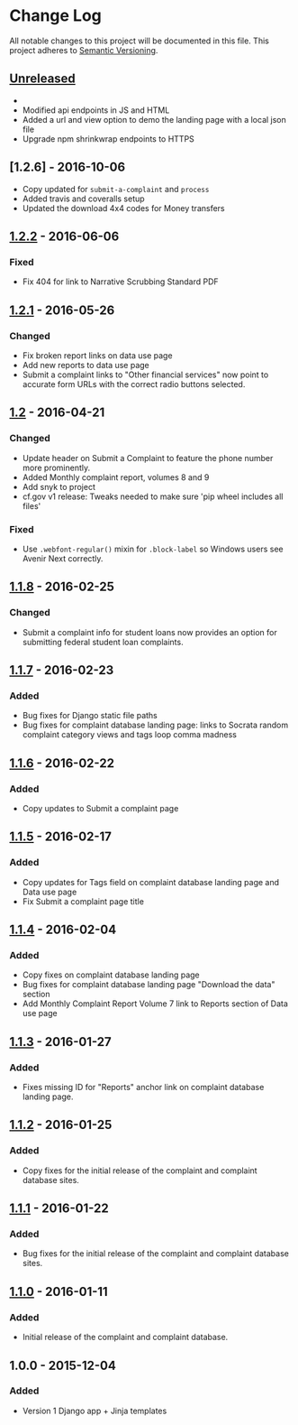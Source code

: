 # Change Log
All notable changes to this project will be documented in this file.
This project adheres to [Semantic Versioning](http://semver.org/).

## [Unreleased][unreleased]
-
- Modified api endpoints in JS and HTML
- Added a url and view option to demo the landing page with a local json file
- Upgrade npm shrinkwrap endpoints to HTTPS

## [1.2.6] - 2016-10-06
- Copy updated for `submit-a-complaint` and `process`
- Added travis and coveralls setup
- Updated the download 4x4 codes for Money transfers

## [1.2.2] - 2016-06-06
### Fixed
- Fix 404 for link to Narrative Scrubbing Standard PDF

## [1.2.1] - 2016-05-26
### Changed
- Fix broken report links on data use page
- Add new reports to data use page
- Submit a complaint links to "Other financial services" now point to accurate form URLs with the correct radio buttons selected.

## [1.2] - 2016-04-21
### Changed
- Update header on Submit a Complaint to feature the phone number more prominently.
- Added Monthly complaint report, volumes 8 and 9
- Add snyk to project
- cf.gov v1 release: Tweaks needed to make sure 'pip wheel <repo> includes all files'

### Fixed
- Use `.webfont-regular()` mixin for `.block-label` so Windows users see Avenir Next correctly.

## [1.1.8] - 2016-02-25
### Changed
- Submit a complaint info for student loans now provides an option for submitting federal student loan complaints.

## [1.1.7] - 2016-02-23
### Added
- Bug fixes for Django static file paths
- Bug fixes for complaint database landing page: links to Socrata random complaint category views and tags loop comma madness

## [1.1.6] - 2016-02-22
### Added
- Copy updates to Submit a complaint page

## [1.1.5] - 2016-02-17
### Added
- Copy updates for Tags field on complaint database landing page and Data use page
- Fix Submit a complaint page title

## [1.1.4] - 2016-02-04
### Added
- Copy fixes on complaint database landing page
- Bug fixes for complaint database landing page "Download the data" section
- Add Monthly Complaint Report Volume 7 link to Reports section of Data use page

## [1.1.3] - 2016-01-27
### Added
- Fixes missing ID for "Reports" anchor link on complaint database landing page.

## [1.1.2] - 2016-01-25
### Added
- Copy fixes for the initial release of the complaint and complaint database sites.

## [1.1.1] - 2016-01-22
### Added
- Bug fixes for the initial release of the complaint and complaint database sites.

## [1.1.0] - 2016-01-11
### Added
- Initial release of the complaint and complaint database.

## 1.0.0 - 2015-12-04
### Added
- Version 1 Django app + Jinja templates


[unreleased]: ../../compare/v1.2.2...HEAD
[1.2.2]: ../../compare/v1.2.1...v1.2.2
[1.2.1]: ../../compare/v1.2...v1.2.1
[1.2]: ../../compare/v1.1.8...v1.2
[1.1.8]: ../../compare/v1.1.7...v1.1.8
[1.1.7]: ../../compare/v1.1.6...v1.1.7
[1.1.6]: ../../compare/v1.1.5...v1.1.6
[1.1.5]: ../../compare/v1.1.4...v1.1.5
[1.1.4]: ../../compare/v1.1.3...v1.1.4
[1.1.3]: ../../compare/v1.1.2...v1.1.3
[1.1.2]: ../../compare/v1.1.1...v1.1.2
[1.1.1]: ../../compare/v1.1.0...v1.1.1
[1.1.0]: ../../compare/v1.0.0...v1.1.0
